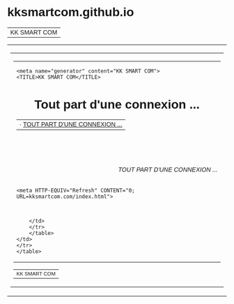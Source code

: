 # kksmartcom.github.io

 <html xmlns="http://www.w3.org/1999/xhtml" lang="en">

<head>
	<meta http-equiv="Content-Type" content="text/html; charset=utf-8" />
	<meta name="description" content="" />
	<meta name="keywords" content="" />
	<title>KK SMART COM</title>
	<style type="text/css">
	<!--

body {
margin: 0; padding: 0; margin-bottom: 15px; margin-top: 8px;
background: #77b;
}
body, td {
font: 14px "Trebuchet MS", Verdana, Arial, Helvetica, sans-serif;
}

#subTitle {
background: #000; color: #fff; padding: 4px; font-weight: bold;
}

#siteNavigation a, #siteNavigation .current {
font-weight: bold; color: #448;
}
#siteNavigation a:link { text-decoration: none; }
#siteNavigation a:visited { text-decoration: none; }

#siteNavigation .current { background-color: #ccd; }

#siteNavigation a:hover { text-decoration: none; background-color: #fff; color: #000; }
#siteNavigation a:active { text-decoration: none; background-color: #ccc; }

a:link { text-decoration: underline; color: #00f; }
a:visited { text-decoration: underline; color: #000; }
a:hover { text-decoration: underline; color: #c00; }
a:active { text-decoration: underline; }

#pageContent {
clear: both;
border-bottom: 6px solid #000;
padding: 10px; padding-top: 20px;
line-height: 1.65em;
background-image: url(backblue.gif);
background-repeat: no-repeat;
background-position: top right;
}

#pageContent, #siteNavigation {
background-color: #ccd;
}

.imgLeft { float: left; margin-right: 10px; margin-bottom: 10px; }
.imgRight { float: right; margin-left: 10px; margin-bottom: 10px; }

hr { height: 1px; color: #000; background-color: #000; margin-bottom: 15px; }

h1 { margin: 0; font-weight: bold; font-size: 2em; }
h2 { margin: 0; font-weight: bold; font-size: 1.6em; }
h3 { margin: 0; font-weight: bold; font-size: 1.3em; }
h4 { margin: 0; font-weight: bold; font-size: 1.18em; }

.blak { background-color: #000; }
.hide { display: none; }
.tableWidth { min-width: 400px; }

.tblRegular { border-collapse: collapse; }
.tblRegular td { padding: 6px; background-image: url(fade.gif); border: 2px solid #99c; }
.tblHeaderColor, .tblHeaderColor td { background: #99c; }
.tblNoBorder td { border: 0; }

// -->
</style>

</head>

<table width="76%" border="0" align="center" cellspacing="0" cellpadding="3" class="tableWidth">
	<tr>
	<td id="subTitle">KK SMART COM</td>
	</tr>
</table>
<table width="76%" border="0" align="center" cellspacing="0" cellpadding="0" class="tableWidth">
<tr class="blak">
<td>
	<table width="100%" border="0" align="center" cellspacing="1" cellpadding="0">
	<tr>
	<td colspan="6"> 
		<table width="100%" border="0" align="center" cellspacing="0" cellpadding="10">
		<tr> 
		<td id="pageContent">

    <meta name="generator" content="KK SMART COM">
    <TITLE>KK SMART COM</TITLE>

</HEAD>
<BODY>
<H1 ALIGN=Center>Tout part d'une connexion ...</H1>
	<TABLE BORDER="0" WIDTH="100%" CELLSPACING="1" CELLPADDING="0">
		<TR>
			<TD BACKGROUND="fade.gif">
				&middot;
					<A HREF="kksmartcom.com/index.html">
						TOUT PART D'UNE CONNEXION ...
					</A>		
			</TD>
		</TR>
	</TABLE>
	<BR>
	<BR>
	<BR>
  	<H6 ALIGN="RIGHT">
	<I>TOUT PART D'UNE CONNEXION ...</I>
	</H6>

    <meta HTTP-EQUIV="Refresh" CONTENT="0; URL=kksmartcom.com/index.html">



    	</td>
    	</tr>
    	</table>
    </td>
    </tr>
    </table>

</td>
</tr>
</table>

<table width="76%" border="0" align="center" valign="bottom" cellspacing="0" cellpadding="0">
	<tr>
	<td id="footer"><small>KK SMART COM</small></td>
	</tr>
</table>

</body>

</html>
